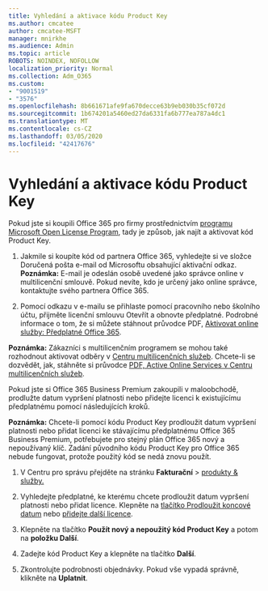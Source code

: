 ```yaml
---
title: Vyhledání a aktivace kódu Product Key
ms.author: cmcatee
author: cmcatee-MSFT
manager: mnirkhe
ms.audience: Admin
ms.topic: article
ROBOTS: NOINDEX, NOFOLLOW
localization_priority: Normal
ms.collection: Adm_O365
ms.custom:
- "9001519"
- "3576"
ms.openlocfilehash: 8b661671afe9fa670decce63b9eb030b35cf072d
ms.sourcegitcommit: 1b674201a5460ed27da6331fa6b777ea787a4dc1
ms.translationtype: MT
ms.contentlocale: cs-CZ
ms.lasthandoff: 03/05/2020
ms.locfileid: "42417676"
---
```

# <a name="find-and-activate-my-product-key"></a>Vyhledání a aktivace kódu Product Key

Pokud jste si koupili Office 365 pro firmy prostřednictvím [programu Microsoft Open License Program](https://go.microsoft.com/fwlink/p/?LinkID=613298), tady je způsob, jak najít a aktivovat kód Product Key.

1. Jakmile si koupíte kód od partnera Office 365, vyhledejte si ve složce Doručená pošta e-mail od Microsoftu obsahující aktivační odkaz.  **Poznámka:** E-mail je odeslán osobě uvedené jako správce online v multilicenční smlouvě.  Pokud nevíte, kdo je určený jako online správce, kontaktujte svého partnera Office 365.

2. Pomocí odkazu v e-mailu se přihlaste pomocí pracovního nebo školního účtu, přijměte licenční smlouvu Otevřít a obnovte předplatné.  Podrobné informace o tom, že si můžete stáhnout průvodce PDF, [Aktivovat online služby: Předplatné Office 365](https://go.microsoft.com/fwlink/p/?LinkId=618100). 

**Poznámka:** Zákazníci s multilicenčním programem se mohou také rozhodnout aktivovat odběry v [Centru multilicenčních služeb](https://go.microsoft.com/fwlink/p/?LinkID=282016).  Chcete-li se dozvědět, jak, stáhněte si průvodce [PDF, Active Online Services v Centru multilicenčních služeb](https://go.microsoft.com/fwlink/p/?LinkId=618096).

Pokud jste si Office 365 Business Premium zakoupili v maloobchodě, prodlužte datum vypršení platnosti nebo přidejte licenci k existujícímu předplatnému pomocí následujících kroků.

**Poznámka:** Chcete-li pomocí kódu Product Key prodloužit datum vypršení platnosti nebo přidat licenci ke stávajícímu předplatnému Office 365 Business Premium, potřebujete pro stejný plán Office 365 nový a nepoužívaný klíč.  Zadání původního kódu Product Key pro Office 365 nebude fungovat, protože použitý kód se nedá znovu použít.

1. V Centru pro správu přejděte na stránku **Fakturační** > [produkty & služby.](https://go.microsoft.com/fwlink/p/?linkid=842054)

2. Vyhledejte předplatné, ke kterému chcete prodloužit datum vypršení platnosti nebo přidat licence.  Klepněte na [tlačítko Prodloužit koncové datum](https://go.microsoft.com/fwlink/p/?linkid=842054) nebo [přidejte další licence](https://go.microsoft.com/fwlink/p/?linkid=842054).

3. Klepněte na tlačítko **Použít nový a nepoužitý kód Product Key** a potom na **položku Další**.

4. Zadejte kód Product Key a klepněte na tlačítko **Další**.

5. Zkontrolujte podrobnosti objednávky.  Pokud vše vypadá správně, klikněte na **Uplatnit**.